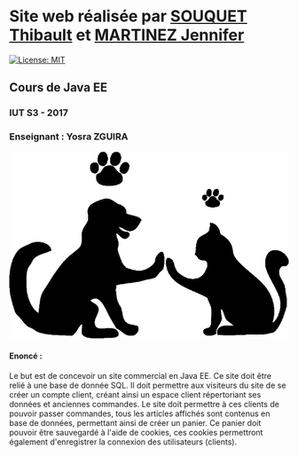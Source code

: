 # Site web réalisée par [SOUQUET Thibault](https://github.com/Falcort) et [MARTINEZ Jennifer](https://github.com/Weissyy)
[![License: MIT](https://img.shields.io/badge/License-MIT-yellow.svg)](https://opensource.org/licenses/MIT)

## Cours de Java EE

### IUT S3 - 2017
### Enseignant : Yosra ZGUIRA

![Logo Animalus](https://github.com/Falcort/DUT-S3-JaveEE/blob/master/web/images/logo.gif)

#### Enoncé :

Le but est de concevoir un site commercial en Java EE.
Ce site doit être relié à une base de donnée SQL. Il doit permettre aux visiteurs du site de se créer un compte client, créant ainsi un espace client répertoriant ses données et anciennes commandes. Le site doit permettre à ces clients de pouvoir passer commandes, tous les articles affichés sont contenus en base de données, permettant ainsi de créer un panier. Ce panier doit pouvoir être sauvegardé à l'aide de cookies, ces cookies permettront également d'enregistrer la connexion des utilisateurs (clients).
